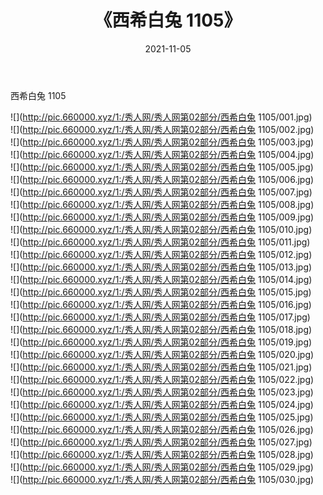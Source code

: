 ﻿---
layout: post
title:  《西希白兔 1105》
date:   2021-11-05
img: http://pic.660000.xyz/1:/秀人网/秀人网第02部分/西希白兔 1105/000.jpg
categories: [美女, 清纯, 唯美]
---

西希白兔 1105

  ![](http://pic.660000.xyz/1:/秀人网/秀人网第02部分/西希白兔 1105/001.jpg) <br> ![](http://pic.660000.xyz/1:/秀人网/秀人网第02部分/西希白兔 1105/002.jpg) <br> ![](http://pic.660000.xyz/1:/秀人网/秀人网第02部分/西希白兔 1105/003.jpg) <br> ![](http://pic.660000.xyz/1:/秀人网/秀人网第02部分/西希白兔 1105/004.jpg) <br> ![](http://pic.660000.xyz/1:/秀人网/秀人网第02部分/西希白兔 1105/005.jpg) <br> ![](http://pic.660000.xyz/1:/秀人网/秀人网第02部分/西希白兔 1105/006.jpg) <br> ![](http://pic.660000.xyz/1:/秀人网/秀人网第02部分/西希白兔 1105/007.jpg) <br> ![](http://pic.660000.xyz/1:/秀人网/秀人网第02部分/西希白兔 1105/008.jpg) <br> ![](http://pic.660000.xyz/1:/秀人网/秀人网第02部分/西希白兔 1105/009.jpg) <br> ![](http://pic.660000.xyz/1:/秀人网/秀人网第02部分/西希白兔 1105/010.jpg) <br> ![](http://pic.660000.xyz/1:/秀人网/秀人网第02部分/西希白兔 1105/011.jpg) <br> ![](http://pic.660000.xyz/1:/秀人网/秀人网第02部分/西希白兔 1105/012.jpg) <br> ![](http://pic.660000.xyz/1:/秀人网/秀人网第02部分/西希白兔 1105/013.jpg) <br> ![](http://pic.660000.xyz/1:/秀人网/秀人网第02部分/西希白兔 1105/014.jpg) <br> ![](http://pic.660000.xyz/1:/秀人网/秀人网第02部分/西希白兔 1105/015.jpg) <br> ![](http://pic.660000.xyz/1:/秀人网/秀人网第02部分/西希白兔 1105/016.jpg) <br> ![](http://pic.660000.xyz/1:/秀人网/秀人网第02部分/西希白兔 1105/017.jpg) <br> ![](http://pic.660000.xyz/1:/秀人网/秀人网第02部分/西希白兔 1105/018.jpg) <br> ![](http://pic.660000.xyz/1:/秀人网/秀人网第02部分/西希白兔 1105/019.jpg) <br> ![](http://pic.660000.xyz/1:/秀人网/秀人网第02部分/西希白兔 1105/020.jpg) <br> ![](http://pic.660000.xyz/1:/秀人网/秀人网第02部分/西希白兔 1105/021.jpg) <br> ![](http://pic.660000.xyz/1:/秀人网/秀人网第02部分/西希白兔 1105/022.jpg) <br> ![](http://pic.660000.xyz/1:/秀人网/秀人网第02部分/西希白兔 1105/023.jpg) <br> ![](http://pic.660000.xyz/1:/秀人网/秀人网第02部分/西希白兔 1105/024.jpg) <br> ![](http://pic.660000.xyz/1:/秀人网/秀人网第02部分/西希白兔 1105/025.jpg) <br> ![](http://pic.660000.xyz/1:/秀人网/秀人网第02部分/西希白兔 1105/026.jpg) <br> ![](http://pic.660000.xyz/1:/秀人网/秀人网第02部分/西希白兔 1105/027.jpg) <br> ![](http://pic.660000.xyz/1:/秀人网/秀人网第02部分/西希白兔 1105/028.jpg) <br> ![](http://pic.660000.xyz/1:/秀人网/秀人网第02部分/西希白兔 1105/029.jpg) <br> ![](http://pic.660000.xyz/1:/秀人网/秀人网第02部分/西希白兔 1105/030.jpg) <br>